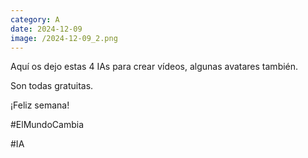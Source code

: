 ```yaml
--- 
category: A 
date: 2024-12-09 
image: /2024-12-09_2.png 
--- 
```


Aquí os dejo estas 4 IAs para crear vídeos, algunas avatares también. 

Son todas gratuitas. 

¡Feliz semana!

#ElMundoCambia

#IA